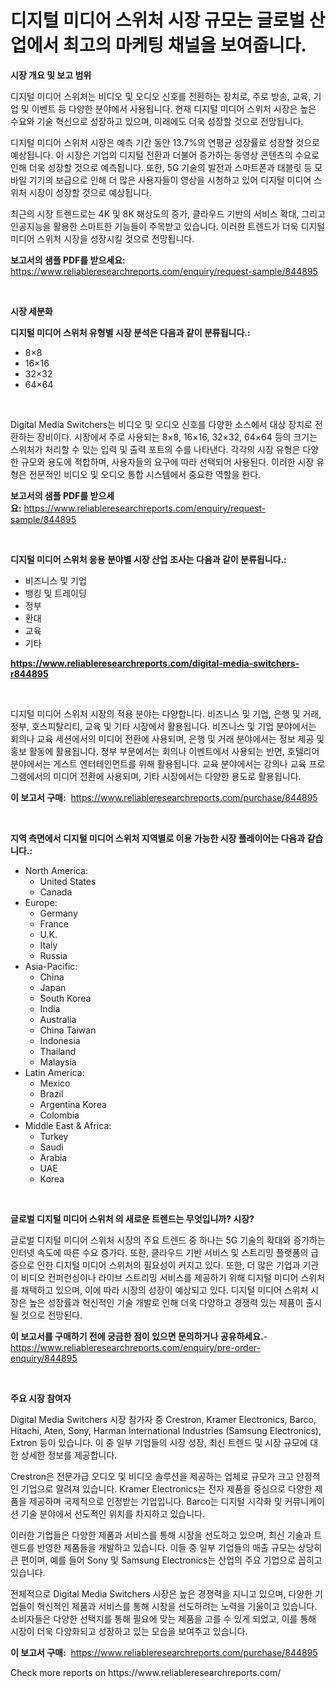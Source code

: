 <p><h1>디지털 미디어 스위처 시장 규모는 글로벌 산업에서 최고의 마케팅 채널을 보여줍니다.</h1></p><p><strong>시장 개요 및 보고 범위</strong></p>
<p><p>디지털 미디어 스위처는 비디오 및 오디오 신호를 전환하는 장치로, 주로 방송, 교육, 기업 및 이벤트 등 다양한 분야에서 사용됩니다. 현재 디지털 미디어 스위처 시장은 높은 수요와 기술 혁신으로 성장하고 있으며, 미래에도 더욱 성장할 것으로 전망됩니다.</p><p>디지털 미디어 스위처 시장은 예측 기간 동안 13.7%의 연평균 성장률로 성장할 것으로 예상됩니다. 이 시장은 기업의 디지털 전환과 더불어 증가하는 동영상 콘텐츠의 수요로 인해 더욱 성장할 것으로 예측됩니다. 또한, 5G 기술의 발전과 스마트폰과 태블릿 등 모바일 기기의 보급으로 인해 더 많은 사용자들이 영상을 시청하고 있어 디지털 미디어 스위처 시장이 성장할 것으로 예상됩니다.</p><p>최근의 시장 트렌드로는 4K 및 8K 해상도의 증가, 클라우드 기반의 서비스 확대, 그리고 인공지능을 활용한 스마트한 기능들이 주목받고 있습니다. 이러한 트렌드가 더욱 디지털 미디어 스위처 시장을 성장시킬 것으로 전망됩니다.</p></p>
<p><strong>보고서의 샘플 PDF를 받으세요:</strong> <a href="https://www.reliableresearchreports.com/enquiry/request-sample/844895">https://www.reliableresearchreports.com/enquiry/request-sample/844895</a></p>
<p>&nbsp;</p>
<p><strong>시장 세분화</strong></p>
<p><strong>디지털 미디어 스위처 유형별 시장 분석은 다음과 같이 분류됩니다.:</strong></p>
<p><ul><li>8×8</li><li>16×16</li><li>32×32</li><li>64×64</li></ul></p>
<p>&nbsp;</p>
<p><p>Digital Media Switchers는 비디오 및 오디오 신호를 다양한 소스에서 대상 장치로 전환하는 장비이다. 시장에서 주로 사용되는 8×8, 16×16, 32×32, 64×64 등의 크기는 스위처가 처리할 수 있는 입력 및 출력 포트의 수를 나타낸다. 각각의 시장 유형은 다양한 규모와 용도에 적합하며, 사용자들의 요구에 따라 선택되어 사용된다. 이러한 시장 유형은 전문적인 비디오 및 오디오 통합 시스템에서 중요한 역할을 한다.</p></p>
<p><strong>보고서의 샘플 PDF를 받으세요:</strong>&nbsp;<a href="https://www.reliableresearchreports.com/enquiry/request-sample/844895">https://www.reliableresearchreports.com/enquiry/request-sample/844895</a></p>
<p>&nbsp;</p>
<p><strong> 디지털 미디어 스위처 응용 분야별 시장 산업 조사는 다음과 같이 분류됩니다.:</strong></p>
<p><ul><li>비즈니스 및 기업</li><li>뱅킹 및 트레이딩</li><li>정부</li><li>환대</li><li>교육</li><li>기타</li></ul></p>
<p><strong><a href="https://www.reliableresearchreports.com/digital-media-switchers-r844895">https://www.reliableresearchreports.com/digital-media-switchers-r844895</a></strong></p>
<p>&nbsp;</p>
<p><p>디지털 미디어 스위처 시장의 적용 분야는 다양합니다. 비즈니스 및 기업, 은행 및 거래, 정부, 호스피탈리티, 교육 및 기타 시장에서 활용됩니다. 비즈니스 및 기업 분야에서는 회의나 교육 세션에서의 미디어 전환에 사용되며, 은행 및 거래 분야에서는 정보 제공 및 홍보 활동에 활용됩니다. 정부 부문에서는 회의나 이벤트에서 사용되는 반면, 호텔리어 분야에서는 게스트 엔터테인먼트를 위해 활용됩니다. 교육 분야에서는 강의나 교육 프로그램에서의 미디어 전환에 사용되며, 기타 시장에서는 다양한 용도로 활용됩니다.</p></p>
<p><strong>이 보고서 구매:</strong>&nbsp; <a href="https://www.reliableresearchreports.com/purchase/844895">https://www.reliableresearchreports.com/purchase/844895</a></p>
<p>&nbsp;</p>
<p><strong>지역 측면에서 디지털 미디어 스위처 지역별로 이용 가능한 시장 플레이어는 다음과 같습니다.:</strong></p>
<p><ul>
    <li>
        North America:
        <ul>
            <li>United States</li>
            <li>Canada</li>
        </ul>
    </li>
    <li>
        Europe:
        <ul>
            <li>Germany</li>
            <li>France</li>
            <li>U.K.</li>
            <li>Italy</li>
            <li>Russia</li>
        </ul>
    </li>
    <li>
        Asia-Pacific:
        <ul>
            <li>China</li>
            <li>Japan</li>
            <li>South Korea</li>
            <li>India</li>
            <li>Australia</li>
            <li>China Taiwan</li>
            <li>Indonesia</li>
            <li>Thailand</li>
            <li>Malaysia</li>
        </ul>
    </li>
    <li>
        Latin America:
        <ul>
            <li>Mexico</li>
            <li>Brazil</li>
            <li>Argentina Korea</li>
            <li>Colombia</li>
        </ul>
    </li>
    <li>
        Middle East & Africa:
        <ul>
            <li>Turkey</li>
            <li>Saudi</li>
            <li>Arabia</li>
            <li>UAE</li>
            <li>Korea</li>
        </ul>
    </li>
    </ul></p>
<p>&nbsp;</p>
<p><strong>글로벌 디지털 미디어 스위처 의 새로운 트렌드는 무엇입니까? 시장?</strong></p>
<p><p>글로벌 디지털 미디어 스위처 시장의 주요 트렌드 중 하나는 5G 기술의 확대와 증가하는 인터넷 속도에 따른 수요 증가다. 또한, 클라우드 기반 서비스 및 스트리밍 플랫폼의 급증으로 인한 디지털 미디어 스위처의 필요성이 커지고 있다. 또한, 더 많은 기업과 기관이 비디오 컨퍼런싱이나 라이브 스트리밍 서비스를 제공하기 위해 디지털 미디어 스위처를 채택하고 있으며, 이에 따라 시장의 성장이 예상되고 있다. 디지털 미디어 스위처 시장은 높은 성장률과 혁신적인 기술 개발로 인해 더욱 다양하고 경쟁력 있는 제품이 출시될 것으로 전망된다.</p></p>
<p><strong>이 보고서를 구매하기 전에 궁금한 점이 있으면 문의하거나 공유하세요.</strong>- <a href="https://www.reliableresearchreports.com/enquiry/pre-order-enquiry/844895">https://www.reliableresearchreports.com/enquiry/pre-order-enquiry/844895</a></p>
<p>&nbsp;</p>
<p><strong>주요 시장 참여자</strong></p>
<p><p>Digital Media Switchers 시장 참가자 중 Crestron, Kramer Electronics, Barco, Hitachi, Aten, Sony, Harman International Industries (Samsung Electronics), Extron 등이 있습니다. 이 중 일부 기업들의 시장 성장, 최신 트렌드 및 시장 규모에 대한 상세한 정보를 제공합니다.</p><p>Crestron은 전문가급 오디오 및 비디오 솔루션을 제공하는 업체로 규모가 크고 안정적인 기업으로 알려져 있습니다. Kramer Electronics는 전자 제품을 중심으로 다양한 제품을 제공하며 국제적으로 인정받는 기업입니다. Barco는 디지털 시각화 및 커뮤니케이션 기술 분야에서 선도적인 위치를 차지하고 있습니다.</p><p>이러한 기업들은 다양한 제품과 서비스를 통해 시장을 선도하고 있으며, 최신 기술과 트렌드를 반영한 제품들을 개발하고 있습니다. 이들 중 일부 기업들의 매출 규모는 상당히 큰 편이며, 예를 들어 Sony 및 Samsung Electronics는 산업의 주요 기업으로 꼽히고 있습니다.</p><p>전체적으로 Digital Media Switchers 시장은 높은 경쟁력을 지니고 있으며, 다양한 기업들이 혁신적인 제품과 서비스를 통해 시장을 선도하려는 노력을 기울이고 있습니다. 소비자들은 다양한 선택지를 통해 필요에 맞는 제품을 고를 수 있게 되었고, 이를 통해 시장이 더욱 다양화되고 성장하고 있는 모습을 보여주고 있습니다.</p></p>
<p><strong>이 보고서 구매:</strong>&nbsp;&nbsp;<a href="https://www.reliableresearchreports.com/purchase/844895">https://www.reliableresearchreports.com/purchase/844895</a></p>
<p>Check more reports on https://www.reliableresearchreports.com/</p>